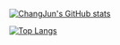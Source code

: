 [![ChangJun's GitHub stats](https://github-readme-stats.vercel.app/api?username=changjun6518)](https://github.com/anuraghazra/github-readme-stats)

[![Top Langs](https://github-readme-stats.vercel.app/api/top-langs/?username=changjun6518)](https://github.com/anuraghazra/github-readme-stats)
